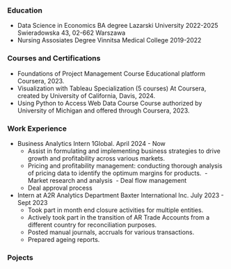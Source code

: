 ### Education
- Data Science in Economics BA degree
  Lazarski University 2022-2025
  Swieradowska 43, 02-662 Warszawa
- Nursing Assosiates Degree
 Vinnitsa Medical College 2019-2022
### Courses and Certifications
- Foundations of Project Management Course
  Educational platform Coursera, 2023.
- Visualization with Tableau Specialization (5 courses)
  At Coursera, created by University of California, Davis, 2024.
- Using Python to Access Web Data Course
  Course authorized by University of Michigan and offered through Coursera, 2023.
### Work Experience 
- Business Analytics Intern
  1Global. April 2024 - Now
    - Assist in formulating and implementing business strategies to drive growth and profitability across various markets.
    - Pricing and profitability management: conducting thorough analysis of pricing data to identify the optimum margins for products.
﻿    ﻿- Market research and analysis
﻿﻿    - Deal flow management
    - Deal approval process 
- Intern at A2R Analytics Department
  Baxter International Inc. July 2023 - Sept 2023
    - Took part in month end closure activities for multiple entities.
    - Actively took part in the transition of AR Trade Accounts from a different country for reconciliation purposes.
    - Posted manual journals, accruals for various transactions.
    - Prepared ageing reports.
### Pojects

